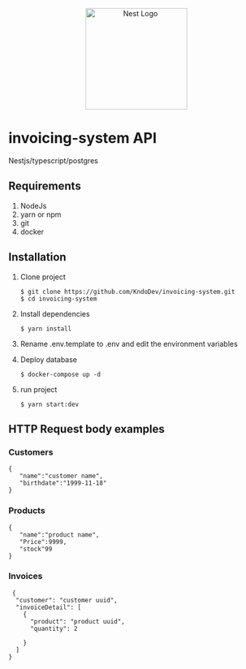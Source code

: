 <p align="center">
  <a href="http://nestjs.com/" target="blank"><img src="https://nestjs.com/img/logo-small.svg" width="200" alt="Nest Logo" /></a>
</p>

# invoicing-system API

Nestjs/typescript/postgres

## Requirements

1. NodeJs
2. yarn or npm
3. git
4. docker

## Installation

1. Clone project
   ```
   $ git clone https://github.com/KndoDev/invoicing-system.git
   $ cd invoicing-system
   ```
2. Install dependencies
   ```
   $ yarn install
   ```
3. Rename .env.template to .env and edit the environment variables
4. Deploy database
   ```
   $ docker-compose up -d
   ```
5. run project

   ```
   $ yarn start:dev

   ```

## HTTP Request body examples

### Customers

```
{
   "name":"customer name",
   "birthdate":"1999-11-18"
}
```

### Products

```
{
   "name":"product name",
   "Price":9999,
   "stock"99
}
```

### Invoices

```
 {
  "customer": "customer uuid",
  "invoiceDetail": [
    {
      "product": "product uuid",
      "quantity": 2

    }
  ]
}
```
